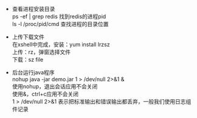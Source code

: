 - 查看进程安装目录  
ps -ef | grep redis 找到redis的进程pid  
ls -l /proc/pid/cmd 查找进程的目录位置  

- 上传下载文件  
在xshell中完成，安装：yum install lrzsz  
上传：rz，弹窗选择文件  
下载：sz file  

- 后台运行java程序  
nohup java -jar demo.jar 1 > /dev/null 2>&1 &  
使用nohup，退出会话应用不会关闭  
使用&，ctrl+c应用不会关闭  
1 > /dev/null 2>&1 表示把标准输出和错误输出都丢弃，一般我们使用日志组件记录
